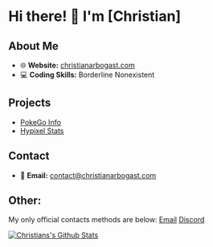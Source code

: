 # Hi there! 👋 I'm [Christian]
## About Me

- 🌐 **Website:** [christianarbogast.com](https://christianarbogast.com)
- 💻 **Coding Skills:** Borderline Nonexistent
  
## Projects

- [PokeGo Info](https://pokego.info)
- [Hypixel Stats](https://hypixelstats.xyz)

## Contact

- 📧 **Email:** [contact@christianarbogast.com](mailto:contact@christianarbogast.com)

## Other:
My only official contacts methods are below:
[Email](mailto:contact@christianarbogast.com)
[Discord](discord://-/users/1202365847914688512)


<a href="https://github.com/chrisarbogast">
  <img align="center" src="https://github-readme-stats.vercel.app/api?username=chrisarbogast&show_icons=true&hide=contribs,prs&cache_seconds=10&theme=midnight-purple" alt="Christians's Github Stats" />
</a>

